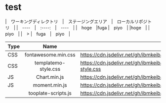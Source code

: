 # test

|　ワーキングディレクトリ　|　ステージングエリア　|　ローカルリポジトリ　|
|　----　|　:----:　|　----　|
|　hoge　|fuga   |　piyo　|
|hoge　|       |　piyo　|
|　> |　fuga　|　piyo　|


|  Type  |  Name  |  URL  |
| ---- | :----: | ---- |
|  CSS  |  fontawesome.min.css  |  https://cdn.jsdelivr.net/gh/ibmkeiba/ibmkeiba@main/style/css/fontawesome.min.css  |
|  CSS  |  templatemo-style.css  |  https://cdn.jsdelivr.net/gh/ibmkeiba/ibmkeiba@main/style/css/templatemo-style.css  |
|  JS  |  Chart.min.js  |  https://cdn.jsdelivr.net/gh/ibmkeiba/ibmkeiba@main/style/js/Chart.min.js  |
|  JS  |  moment.min.js  |  https://cdn.jsdelivr.net/gh/ibmkeiba/ibmkeiba@main/style/js/moment.min.js  |
|   |  tooplate-scripts.js  |  https://cdn.jsdelivr.net/gh/ibmkeiba/ibmkeiba@main/style/js/tooplate-scripts.js  |
